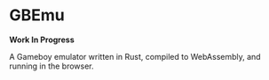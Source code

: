 # GBEmu

**Work In Progress**

A Gameboy emulator written in Rust, compiled to WebAssembly, and running in the browser.
